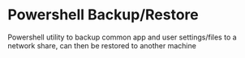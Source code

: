 # Powershell Backup/Restore
 Powershell utility to backup common app and user settings/files to a network share, can then be restored to another machine
